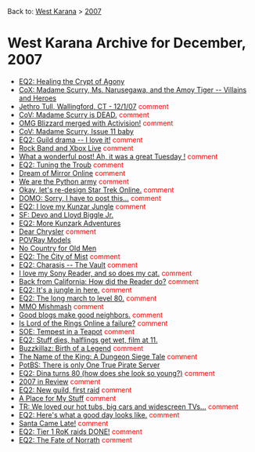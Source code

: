 Back to: [West Karana](/posts/westkarana.md) > [2007](/posts/2007/westkarana.md)
# West Karana Archive for December, 2007

* [EQ2: Healing the Crypt of Agony](1110.md) <span style="color:red;"></span>
* [CoX: Madame Scurry, Ms. Narusegawa, and the Amoy Tiger -- Villains and Heroes](1112.md) <span style="color:red;"></span>
* [Jethro Tull, Wallingford, CT - 12/1/07](1117.md) <span style="color:red;">comment</span>
* [CoV: Madame Scurry is DEAD.](1122.md) <span style="color:red;">comment</span>
* [OMG Blizzard merged with Activision!](1123.md) <span style="color:red;">comment</span>
* [CoV: Madame Scurry, Issue 11 baby](1124.md) <span style="color:red;"></span>
* [EQ2: Guild drama -- I love it!](1126.md) <span style="color:red;">comment</span>
* [Rock Band and Xbox Live](1127.md) <span style="color:red;">comment</span>
* [What a wonderful post! Ah, it was a great Tuesday !](1128.md) <span style="color:red;">comment</span>
* [EQ2: Tuning the Troub](1130.md) <span style="color:red;">comment</span>
* [Dream of Mirror Online](1132.md) <span style="color:red;">comment</span>
* [We are the Python army](1133.md) <span style="color:red;">comment</span>
* [Okay, let's re-design Star Trek Online.](1134.md) <span style="color:red;">comment</span>
* [DOMO: Sorry, I have to post this...](1136.md) <span style="color:red;">comment</span>
* [EQ2: I love my Kunzar Jungle](1137.md) <span style="color:red;">comment</span>
* [SF: Devo and Lloyd Biggle Jr.](1138.md) <span style="color:red;"></span>
* [EQ2: More Kunzark Adventures](1140.md) <span style="color:red;"></span>
* [Dear Chrysler](1143.md) <span style="color:red;">comment</span>
* [POVRay Models](1144.md) <span style="color:red;"></span>
* [No Country for Old Men](1148.md) <span style="color:red;"></span>
* [EQ2: The City of Mist](1150.md) <span style="color:red;">comment</span>
* [EQ2: Charasis -- The Vault](1156.md) <span style="color:red;">comment</span>
* [I love my Sony Reader, and so does my cat.](1160.md) <span style="color:red;">comment</span>
* [Back from California: How did the Reader do?](1161.md) <span style="color:red;">comment</span>
* [EQ2: It's a jungle in here.](1163.md) <span style="color:red;">comment</span>
* [EQ2: The long march to level 80.](1165.md) <span style="color:red;">comment</span>
* [MMO Mishmash](1168.md) <span style="color:red;">comment</span>
* [Good blogs make good neighbors.](1169.md) <span style="color:red;">comment</span>
* [Is Lord of the Rings Online a failure?](1170.md) <span style="color:red;">comment</span>
* [SOE: Tempest in a Teapot](1171.md) <span style="color:red;">comment</span>
* [EQ2: Stuff dies, halflings get wet, film at 11.](1172.md) <span style="color:red;"></span>
* [Buzzkillaz: Birth of a Legend](1178.md) <span style="color:red;">comment</span>
* [The Name of the King: A Dungeon Siege Tale](1179.md) <span style="color:red;">comment</span>
* [PotBS: There is only One True Pirate Server](1180.md) <span style="color:red;"></span>
* [EQ2: Dina turns 80 (how does she look so young?)](1182.md) <span style="color:red;">comment</span>
* [2007 in Review](1186.md) <span style="color:red;">comment</span>
* [EQ2: New guild, first raid](1188.md) <span style="color:red;">comment</span>
* [A Place for My Stuff](1191.md) <span style="color:red;">comment</span>
* [TR: We loved our hot tubs, big cars and widescreen TVs...](1192.md) <span style="color:red;">comment</span>
* [EQ2: Here's what a good day looks like.](1197.md) <span style="color:red;">comment</span>
* [Santa Came Late!](1202.md) <span style="color:red;">comment</span>
* [EQ2: Tier 1 RoK raids DONE!](1204.md) <span style="color:red;">comment</span>
* [EQ2: The Fate of Norrath](1211.md) <span style="color:red;">comment</span>
